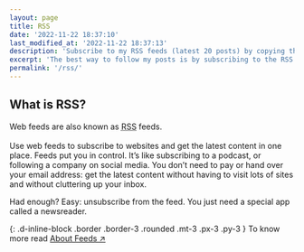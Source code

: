 ```yaml
---
layout: page
title: RSS
date: '2022-11-22 18:37:10'
last_modified_at: '2022-11-22 18:37:13'
description: 'Subscribe to my RSS feeds (latest 20 posts) by copying the URL into your news reader.'
excerpt: 'The best way to follow my posts is by subscribing to the RSS feed (latest 20 posts) for the <a href="/feed.xml">blog</a> by copying the URL into your news reader.'
permalink: '/rss/'
---
```

## What is RSS?

Web feeds are also known as <abbr title="RDF Site Summary or Really Simple Syndication">RSS</abbr> feeds.<br><br>Use web feeds to subscribe to websites and get the latest content in one place. Feeds put you in control. It’s like subscribing to a podcast, or following a company on social media. You don’t need to pay or hand over your email address: get the latest content without having to visit lots of sites and without cluttering up your inbox. 

Had enough? Easy: unsubscribe from the feed. You just need a special app called a newsreader.

{: .d-inline-block .border .border-3 .rounded .mt-3 .px-3 .py-3 }
To know more read [About Feeds ↗︎](https://aboutfeeds.com/)